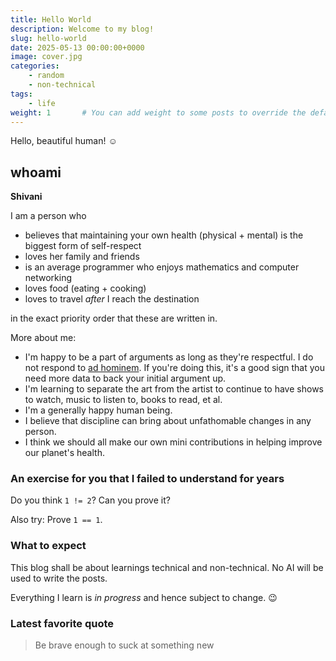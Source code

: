 ```yaml
---
title: Hello World
description: Welcome to my blog!
slug: hello-world
date: 2025-05-13 00:00:00+0000
image: cover.jpg
categories:
    - random
    - non-technical
tags:
    - life
weight: 1       # You can add weight to some posts to override the default sorting (date descending)
---
```



Hello, beautiful human! ☺️


## whoami

**Shivani**

I am a person who
- believes that maintaining your own health (physical + mental) is the biggest form of self-respect
- loves her family and friends
- is an average programmer who enjoys mathematics and computer networking
- loves food (eating + cooking)
- loves to travel *after* I reach the destination

in the exact priority order that these are written in.

More about me:
- I'm happy to be a part of arguments as long as they're respectful. I do not respond to
[ad hominem](https://www.txst.edu/philosophy/resources/fallacy-definitions/ad-hominem.html). If you're
doing this, it's a good sign that you need more data to back your initial argument up.
- I'm learning to separate the art from the artist to continue to have shows to watch, music to listen to,
books to read, et al.
- I'm a generally happy human being.
- I believe that discipline can bring about unfathomable changes in any person.
- I think we should all make our own mini contributions in helping improve our planet's health.


### An exercise for you that I failed to understand for years

Do you think `1 != 2`? Can you prove it?

Also try: Prove `1 == 1`.


### What to expect

This blog shall be about learnings technical and non-technical. No AI will be used to write the posts.

Everything I learn is *in progress* and hence subject to change. 😉


### Latest favorite quote

> Be brave enough to suck at something new
